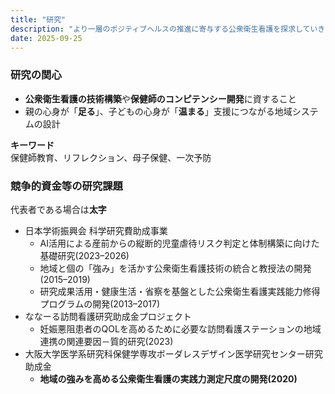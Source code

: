 ```yaml
---
title: "研究"
description: "より一層のポジティブヘルスの推進に寄与する公衆衛生看護を探求していきたいです。"
date: 2025-09-25
---
```


### 研究の関心
- **公衆衛生看護の技術構築**や**保健師のコンピテンシー開発**に資すること
- 親の心身が「**足る**」、子どもの心身が「**温まる**」支援につながる地域システムの設計
  
**キーワード**  
保健師教育、リフレクション、母子保健、一次予防
  
### 競争的資金等の研究課題
代表者である場合は**太字**
  
- 日本学術振興会 科学研究費助成事業
  - AI活用による産前からの縦断的児童虐待リスク判定と体制構築に向けた基礎研究(2023–2026)
  - 地域と個の「強み」を活かす公衆衛生看護技術の統合と教授法の開発(2015–2019)
  - 研究成果活用・健康生活・省察を基盤とした公衆衛生看護実践能力修得プログラムの開発(2013–2017)
- ななーる訪問看護研究助成金プロジェクト
  - 妊娠悪阻患者のQOLを高めるために必要な訪問看護ステーションの地域連携の関連要因－質的研究(2023)
- 大阪大学医学系研究科保健学専攻ボーダレスデザイン医学研究センター研究助成金
  - **地域の強みを高める公衆衛生看護の実践力測定尺度の開発(2020)**
